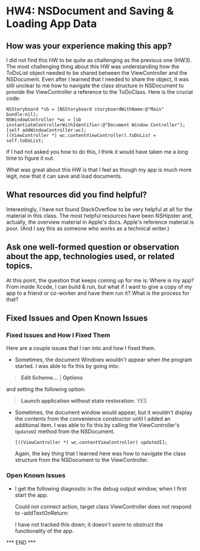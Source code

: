 
# HW4: NSDocument and Saving & Loading App Data #

## How was your experience making this app? ##

I did not find this HW to be quite as challenging as the previous one
(HW3). The most challenging thing about this HW was understanding how
the ToDoList object needed to be shared between the ViewController and
the NSDocument. Even after I learned that I needed to share the object,
it was still unclear to me how to navigate the class structure in
NSDocument to provide the ViewController a reference to the ToDoClass.
Here is the crucial code:

    NSStoryboard *sb = [NSStoryboard storyboardWithName:@"Main" bundle:nil];
    NSWindowController *wc = [sb instantiateControllerWithIdentifier:@"Document Window Controller"];
    [self addWindowController:wc];
    ((ViewController *) wc.contentViewController).toDoList = self.toDoList;

If I had not asked you how to do this, I think it would have taken me
a _long_ time to figure it out.

What was great about this HW is that I feel as though my app is much
more legit, now that it can save and load documents. 


## What resources did you find helpful? ##

Interestingly, I have not found StackOverflow to be very helpful at all
for the material in this class. The most helpful resources have been
NSHipster and, actually, the overview material in Apple's docs. Apple's
reference material is poor. (And I say this as someone who works as a
technical writer.)


## Ask one well-formed question or observation about the app, technologies used, or related topics. ##

At this point, the question that keeps coming up for me is: Where is my
app? From inside Xcode, I can build & run, but what if I want to give a
copy of my app to a friend or co-worker and have them run it? What is
the process for that?


## Fixed Issues and Open Known Issues ##

### Fixed Issues and How I Fixed Them ###

Here are a couple issues that I ran into and how I fixed them.

- Sometimes, the document Windows wouldn't appear when the program
  started. I was able to fix this by going into: 

> **Edit Scheme...** | **Options**

  and setting the following option:

> **Launch application without state restoration:** YES

- Sometimes, the document window would appear, but it wouldn't display
  the contents from the convenience constructor until I added an
  additional item. I was able to fix this by calling the
  ViewController's `UpdateUI` method from the NSDocument.

      [((ViewController *) wc.contentViewController) updateUI];

  Again, the key thing that I learned here was how to navigate the class
  structure from the NSDocument to the ViewController.


### Open Known Issues ###

- I get the following diagnostic in the debug output window, when I
  first start the app. 

    Could not connect action, target class ViewController does not respond
    to -addTextOnReturn:
  
  I have not tracked this down; it doesn't _seem_ to obstruct the
  functionality of the app. 

*** END ***

